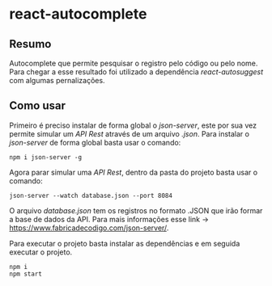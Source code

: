 # react-autocomplete

## Resumo
Autocomplete que permite pesquisar o registro pelo código ou pelo nome. Para chegar a esse resultado foi utilizado a dependência *react-autosuggest* com algumas pernalizações.

## Como usar 

Primeiro é preciso instalar de forma global o *json-server*, este por sua vez permite simular um *API Rest* através de um arquivo *.json*. Para instalar o *json-server* de forma global basta usar o comando:

    npm i json-server -g

Agora parar simular uma *API Rest*, dentro da pasta do projeto basta usar o comando: 

    json-server --watch database.json --port 8084

O arquivo *database.json* tem os registros no formato .JSON que irão formar a base de dados da API. Para mais informações esse link -> https://www.fabricadecodigo.com/json-server/.

Para executar o projeto basta instalar as dependências e em seguida executar o projeto.

    npm i
    npm start
